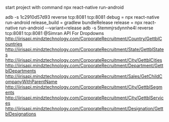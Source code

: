 start project with command
npx react-native run-android

adb -s 1c2910d57d93 reverse tcp:8081 tcp:8081
debug = npx react-native run-android
release_build = gradlew bundleRelease
release = npx react-native run-android --variant=release
adb -s 5temmjrsdynnhe4l reverse tcp:8081 tcp:8081
@Simran  API For Dropdowns
http://iirisapi.mindztechnology.com/CorporateRecruitment/Country/GettblCountries
http://iirisapi.mindztechnology.com/CorporateRecruitment/State/GettblStates
http://iirisapi.mindztechnology.com/CorporateRecruitment/City/GettblCities
http://iirisapi.mindztechnology.com/CorporateRecruitment/Department/GettblDepartments
http://iirisapi.mindztechnology.com/CorporateRecruitment/Sales/GetChildCompanyWithParentName
http://iirisapi.mindztechnology.com/CorporateRecruitment/City/GettblSegments
http://iirisapi.mindztechnology.com/CorporateRecruitment/City/GettblServices
http://iirisapi.mindztechnology.com/CorporateRecruitment/Designation/GettblDesignations

